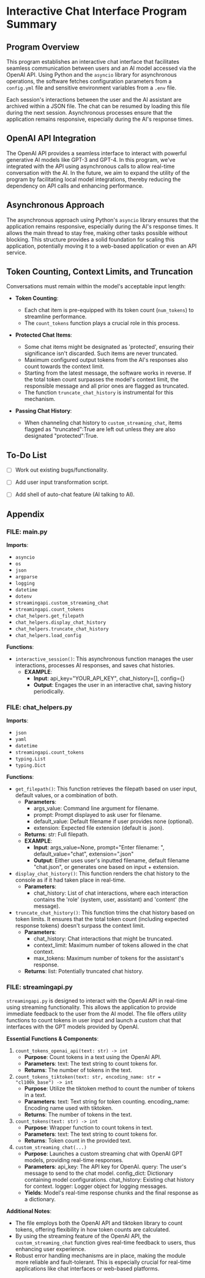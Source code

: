 # Interactive Chat Interface Program Summary

## Program Overview

This program establishes an interactive chat interface that facilitates seamless communication between users and an AI model accessed via the OpenAI API. Using Python and the `asyncio` library for asynchronous operations, the software fetches configuration parameters from a `config.yml` file and sensitive environment variables from a `.env` file.

Each session's interactions between the user and the AI assistant are archived within a JSON file. The chat can be resumed by loading this file during the next session. Asynchronous processes ensure that the application remains responsive, especially during the AI's response times.

## OpenAI API Integration

The OpenAI API provides a seamless interface to interact with powerful generative AI models like GPT-3 and GPT-4. In this program, we've integrated with the API using asynchronous calls to allow real-time conversation with the AI. In the future, we aim to expand the utility of the program by facilitating local model integrations, thereby reducing the dependency on API calls and enhancing performance.

## Asynchronous Approach

The asynchronous approach using Python's `asyncio` library ensures that the application remains responsive, especially during the AI's response times. It allows the main thread to stay free, making other tasks possible without blocking. This structure provides a solid foundation for scaling this application, potentially moving it to a web-based application or even an API service.

## Token Counting, Context Limits, and Truncation

Conversations must remain within the model's acceptable input length:

- **Token Counting**:
  - Each chat item is pre-equipped with its token count (`num_tokens`) to streamline performance.
  - The `count_tokens` function plays a crucial role in this process.

- **Protected Chat Items**:
  - Some chat items might be designated as 'protected', ensuring their significance isn't discarded. Such items are never truncated.
  - Maximum configured output tokens from the AI's responses also count towards the context limit.
  - Starting from the latest message, the software works in reverse. If the total token count surpasses the model's context limit, the responsible message and all prior ones are flagged as truncated.
  - The function `truncate_chat_history` is instrumental for this mechanism.

- **Passing Chat History**:
  - When channeling chat history to `custom_streaming_chat`, items flagged as "truncated":True are left out unless they are also designated "protected":True.

## To-Do List

- [ ] Work out existing bugs/functionality.
  
- [ ] Add user input transformation script.
  
- [ ] Add shell of auto-chat feature (AI talking to AI).

## Appendix

### FILE: main.py

**Imports**:
- `asyncio`
- `os`
- `json`
- `argparse`
- `logging`
- `datetime`
- `dotenv`
- `streamingapi.custom_streaming_chat`
- `streamingapi.count_tokens`
- `chat_helpers.get_filepath`
- `chat_helpers.display_chat_history`
- `chat_helpers.truncate_chat_history`
- `chat_helpers.load_config`

**Functions**:
- `interactive_session()`: This asynchronous function manages the user interactions, processes AI responses, and saves chat histories.
    - **EXAMPLE**: 
      - **Input**: api_key="YOUR_API_KEY", chat_history=[], config={}
      - **Output**: Engages the user in an interactive chat, saving history periodically.

### FILE: chat_helpers.py

**Imports**:
- `json`
- `yaml`
- `datetime`
- `streamingapi.count_tokens`
- `typing.List`
- `typing.Dict`

**Functions**:
- `get_filepath()`: This function retrieves the filepath based on user input, default values, or a combination of both.
    - **Parameters**: 
      - args_value: Command line argument for filename.
      - prompt: Prompt displayed to ask user for filename.
      - default_value: Default filename if user provides none (optional).
      - extension: Expected file extension (default is .json).
    - **Returns**: str: Full filepath.
    - **EXAMPLE**:
      - **Input**: args_value=None, prompt="Enter filename: ", default_value="chat", extension=".json"
      - **Output**: Either uses user's inputted filename, default filename "chat.json", or generates one based on input + extension.
- `display_chat_history()`: This function renders the chat history to the console as if it had taken place in real-time.
    - **Parameters**: 
      - chat_history: List of chat interactions, where each interaction contains the 'role' (system, user, assistant) and 'content' (the message).
- `truncate_chat_history()`: This function trims the chat history based on token limits. It ensures that the total token count (including expected response tokens) doesn't surpass the context limit.
    - **Parameters**: 
      - chat_history: Chat interactions that might be truncated.
      - context_limit: Maximum number of tokens allowed in the chat context.
      - max_tokens: Maximum number of tokens for the assistant's response.
    - **Returns**: list: Potentially truncated chat history.

### FILE: streamingapi.py

`streamingapi.py` is designed to interact with the OpenAI API in real-time using streaming functionality. This allows the application to provide immediate feedback to the user from the AI model. The file offers utility functions to count tokens in user input and launch a custom chat that interfaces with the GPT models provided by OpenAI.

**Essential Functions & Components**:

1. `count_tokens_openai_api(text: str) -> int`
    - **Purpose**: Count tokens in a text using the OpenAI API.
    - **Parameters**: text: The text string to count tokens for.
    - **Returns**: The number of tokens in the text.
2. `count_tokens_tiktoken(text: str, encoding_name: str = "cl100k_base") -> int`
    - **Purpose**: Utilize the tiktoken method to count the number of tokens in a text.
    - **Parameters**: text: Text string for token counting. encoding_name: Encoding name used with tiktoken.
    - **Returns**: The number of tokens in the text.
3. `count_tokens(text: str) -> int`
    - **Purpose**: Wrapper function to count tokens in text.
    - **Parameters**: text: The text string to count tokens for.
    - **Returns**: Token count in the provided text.
4. `custom_streaming_chat(...)`
    - **Purpose**: Launches a custom streaming chat with OpenAI GPT models, providing real-time responses.
    - **Parameters**: api_key: The API key for OpenAI. query: The user's message to send to the chat model. config_dict: Dictionary containing model configurations. chat_history: Existing chat history for context. logger: Logger object for logging messages.
    - **Yields**: Model's real-time response chunks and the final response as a dictionary.

**Additional Notes**:
- The file employs both the OpenAI API and tiktoken library to count tokens, offering flexibility in how token counts are calculated.
- By using the streaming feature of the OpenAI API, the `custom_streaming_chat` function gives real-time feedback to users, thus enhancing user experience.
- Robust error handling mechanisms are in place, making the module more reliable and fault-tolerant. This is especially crucial for real-time applications like chat interfaces or web-based platforms.

